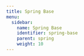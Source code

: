 ```yaml
---
title: Spring Base
menu:
  sidebar:
    name: Spring Base
    identifier: spring-base
    parent: spring
    weight: 10
---
```

